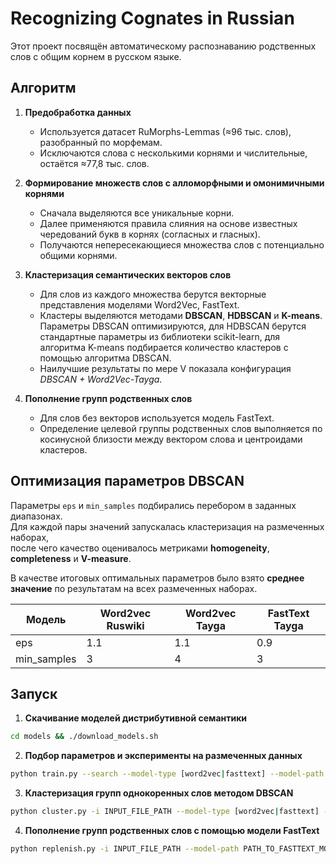 # Recognizing Cognates in Russian

Этот проект посвящён автоматическому распознаванию родственных слов с общим корнем в русском языке.  
## Алгоритм

1. **Предобработка данных**  
   - Используется датасет RuMorphs-Lemmas (≈96 тыс. слов), разобранный по морфемам.  
   - Исключаются слова с несколькими корнями и числительные, остаётся ≈77,8 тыс. слов.  

2. **Формирование множеств слов с алломорфными и омонимичными корнями**  
   - Сначала выделяются все уникальные корни.  
   - Далее применяются правила слияния на основе известных чередований букв в корнях (согласных и гласных).  
   - Получаются непересекающиеся множества слов с потенциально общими корнями.  

3. **Кластеризация семантических векторов слов**  
   - Для слов из каждого множества берутся векторные представления моделями Word2Vec, FastText.  
   - Кластеры выделяются методами **DBSCAN**, **HDBSCAN** и **K-means**. Параметры DBSCAN оптимизируются, для HDBSCAN берутся стандартные параметры из библиотеки scikit-learn, для алгоритма K-means подбирается количество кластеров с помощью алгоритма DBSCAN. 
   - Наилучшие результаты по мере V показала конфигурация *DBSCAN + Word2Vec-Tayga*.  

4. **Пополнение групп родственных слов**  
   - Для слов без векторов используется модель FastText.  
   - Определение целевой группы родственных слов выполняется по косинусной близости между вектором слова и центроидами кластеров.  

## Оптимизация параметров DBSCAN

Параметры `eps` и `min_samples` подбирались перебором в заданных диапазонах.  
Для каждой пары значений запускалась кластеризация на размеченных наборах,  
после чего качество оценивалось метриками **homogeneity**, **completeness** и **V-measure**.  

В качестве итоговых оптимальных параметров было взято **среднее значение** по результатам на всех размеченных наборах.

| Модель | Word2vec Ruswiki | Word2vec Tayga | FastText Tayga |
| ------ | ---------------- | -------------- | -------------- |
|eps |1.1 | 1.1 | 0.9 |
| min_samples | 3 | 4 | 3 |


## Запуск

1. **Скачивание моделей дистрибутивной семантики**


```bash
cd models && ./download_models.sh
```

2. **Подбор параметров и эксперименты на размеченных данных**  

```bash
python train.py --search --model-type [word2vec|fasttext] --model-path PATH_TO_MODEL --method [dbscan|hdbscan|kmeans]
``` 
3. **Кластеризация групп однокоренных слов методом DBSCAN**  

```bash
python cluster.py -i INPUT_FILE_PATH --model-type [word2vec|fasttext] --model-path PATH_TO_MODEL --eps EPS --min-samples MIN_SAMPLES
```

4. **Пополнение групп родственных слов с помощью модели FastText**  

```bash
python replenish.py -i INPUT_FILE_PATH --model-path PATH_TO_FASTTEXT_MODEL -o PATH_TO_OUTPUT_FILE
``` 
